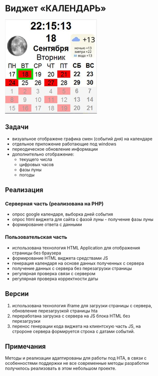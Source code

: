 ﻿# Виджет &laquo;КАЛЕНДАРЬ&raquo;
![пример виджета](example.JPG)
## Задачи
 - визуальное отображене графика смен (событий дня) на календаре
 - отдельное приложение работающие под windows
 - переодическое обновление информации
 - дополнительно отображение:
   - текущего числа
   - цифровых часов
   - фазы луны
   - погоды
   
## Реализация

### Серверная часть (реализована на PHP)
- опрос google календаря, выборка дней события
- опрос html виджета для сайта с фазой луны  - получение фазы луны
- формирование ответа с данными

### Пользовательская часть
 - использована технология HTML Application для отображения страницы без браузера
 - формирование HTML виджета средствами JS
 - генерация календаря на основе данных полученных с сервера 
 - получение данных с сервера без перезагрузки страницы
 - регулярная проверка связи с сервером
 - регулярная проверка корректности даты
 
 ## Версии
  1.  использована технология iframe для загрузки страницы с сервера, обновление перезагрузкой страницы hta
  2.  переработана загрузка с сервера на JS блока HTML без перезагрузки
  3.  перенос генерации кода виджета на клиентскую часть JS, на стророне сервера формируется строка с датами событий.
  
 ## Примечания
 
 Методы и реализации адаптированы для работы под HTA, 
 в связи с особенностями поддержки не все современные 
 методы разработки получилось реализовать в этом 
 небольшом проекте.
 